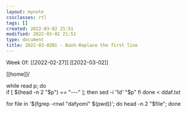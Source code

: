 ```yaml
---
layout: mynote
cssclasses: rtl
tags: [] 
created: 2022-03-02 21:51
modified: 2022-03-02 21:51
type: document
title: 2022-03-02N1 - Bash-Replace the first line
---
```

Week Of: [[2022-02-27]]
[[2022-03-02]]

[[home]]/

while read p; do  
if [ $(head -n 2 "$p") == "---" ]; then
sed -i '1d' "$p"
fi
done < ddaf.txt

 for file in '$(fgrep -rnwl "dafyomi" $(pwd))'; do head -n 2 "$file"; done
